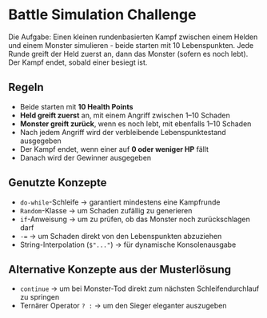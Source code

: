 ﻿# Battle Simulation Challenge

Die Aufgabe: Einen kleinen rundenbasierten Kampf zwischen einem Helden und einem Monster simulieren - beide starten mit 10 Lebenspunkten. Jede Runde greift der Held zuerst an, dann das Monster (sofern es noch lebt). Der Kampf endet, sobald einer besiegt ist.

## Regeln

- Beide starten mit **10 Health Points**
- **Held greift zuerst** an, mit einem Angriff zwischen 1–10 Schaden
- **Monster greift zurück**, wenn es noch lebt, mit ebenfalls 1–10 Schaden
- Nach jedem Angriff wird der verbleibende Lebenspunktestand ausgegeben
- Der Kampf endet, wenn einer auf **0 oder weniger HP** fällt
- Danach wird der Gewinner ausgegeben

## Genutzte Konzepte

- `do-while`-Schleife → garantiert mindestens eine Kampfrunde
- `Random`-Klasse → um Schaden zufällig zu generieren
- `if`-Anweisung → um zu prüfen, ob das Monster noch zurückschlagen darf
- `-=` → um Schaden direkt von den Lebenspunkten abzuziehen
- String-Interpolation (`$"..."`) → für dynamische Konsolenausgabe

## Alternative Konzepte aus der Musterlösung

- `continue` → um bei Monster-Tod direkt zum nächsten Schleifendurchlauf zu springen
- Ternärer Operator `? :` → um den Sieger eleganter auszugeben

